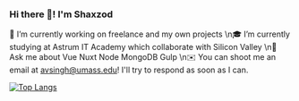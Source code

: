 ### Hi there 👋! I'm Shaxzod

🔭 I’m currently working on freelance and my own projects
\n🎓 I’m currently studying at Astrum IT Academy which collaborate with Silicon Valley
\n💬 Ask me about Vue Nuxt Node MongoDB Gulp
\n✉️ You can shoot me an email at avsingh@umass.edu! I'll try to respond as soon as I can.

[![Top Langs](https://github-readme-stats.vercel.app/api/top-langs/?username=anuraghazra&exclude_repo=github-readme-stats,anuraghazra.github.io)](https://github.com/anuraghazra/github-readme-stats)

